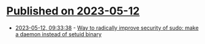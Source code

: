 # [Published on 2023-05-12](index.md)

* [2023-05-12, 09:33:38](https://lobste.rs/s/o6birb/way_radically_improve_security_sudo_make) - [Way to radically improve security of sudo: make a daemon instead of setuid binary](https://github.com/memorysafety/sudo-rs/issues/291)
